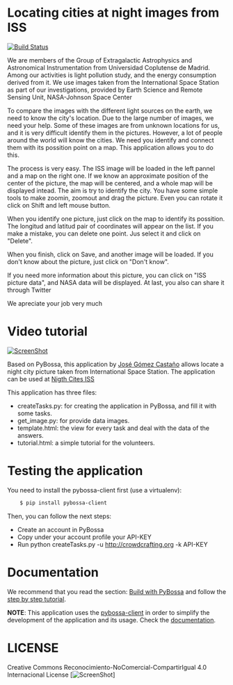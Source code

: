 Locating cities at night images from ISS
==============================================================================

[![Build Status](https://travis-ci.org/jgcasta/lostatnight.svg?branch=master)](https://travis-ci.org/jgcasta/lostatnight)

We are members of the  Group of Extragalactic Astrophysics and Astronomical Instrumentation from Universidad Coplutense de Madrid. Among our activities is light pollution study, and the energy consumption derived from it. We use images taken from the International Space Station as part of our investigations, provided by Earth Science and Remote Sensing Unit, NASA-Johnson Space Center

To compare the images with the different light sources on the earth, we need to know the city's location. Due to the large number of images, we need your help. Some of these images are from unknown locations for us, and it is very difficult identify them in the pictures. However, a lot of people around the world will know the cities. We need you identify and connect them with its possition point on a map. This application allows you to do this.

The process is very easy. The ISS image will be loaded in the left pannel and a map on the right one. If we know an approximate position of the center of the picture, the map will be centered, and a whole map will be displayed intead. The aim is try to identify the city. You have some simple tools to make zoomin, zoomout and drag the picture. Even you can rotate it click on Shift and left mouse button. 

When you identify one picture, just click on the map to identify its possition. The longitud and latitud pair of coordinates will appear on the list. If you make a mistake, you can delete one point. Jus select it and click on "Delete".

When you finish, click on Save, and another image will be loaded. If you don't know about the picture, just click on "Don't know".

If you need more information about this picture, you can click on "ISS picture data", and NASA data will be displayed. At last, you also can share it through Twitter

We apreciate your job very much

Video tutorial
==============
[![ScreenShot](http://i.imgur.com/yzdDI5t.png)](http://www.youtube.com/embed/EugFeBm2hDk)


Based on PyBossa, this application by [José Gómez Castaño](http://guaix.fis.ucm.es/DarkSkies) allows locate a night city picture taken from International Space Station. The application can be used at [Nigth Cites ISS](http://crowdcrafting.org/app/lostatnight)

This application has three files:

*  createTasks.py: for creating the application in PyBossa, and fill it with some tasks.
*  get_image.py: for provide data images.
*  template.html: the view for every task and deal with the data of the answers.
*  tutorial.html: a simple tutorial for the volunteers.

Testing the application
=======================

You need to install the pybossa-client first (use a virtualenv):

```bash
    $ pip install pybossa-client
```
Then, you can follow the next steps:

*  Create an account in PyBossa
*  Copy under your account profile your API-KEY
*  Run python createTasks.py -u http://crowdcrafting.org -k API-KEY

Documentation
=============

We recommend that you read the section: [Build with PyBossa](http://docs.pybossa.com/en/latest/build_with_pybossa.html) and follow the [step by step tutorial](http://docs.pybossa.com/en/latest/user/tutorial.html).

**NOTE**: This application uses the [pybossa-client](https://pypi.python.org/pypi/pybossa-client) in order to simplify the development of the application and its usage. Check the [documentation](http://pythonhosted.org/pybossa-client/).


LICENSE
=======

Creative Commons Reconocimiento-NoComercial-CompartirIgual 4.0 Internacional License
[![ScreenShot](http://i.creativecommons.org/l/by-nc-sa/4.0/88x31.png)]



